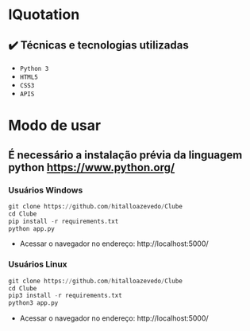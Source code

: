 # IQuotation
## ✔️ Técnicas e tecnologias utilizadas

- ``Python 3``
- ``HTML5``
- ``CSS3``
- ``APIS``

# Modo de usar
## É necessário a instalação prévia da linguagem python https://www.python.org/
### Usuários Windows
~~~python
git clone https://github.com/hitalloazevedo/Clube
cd Clube
pip install -r requirements.txt
python app.py
~~~
* Acessar o navegador no endereço: http://localhost:5000/

### Usuários Linux
~~~python
git clone https://github.com/hitalloazevedo/Clube
cd Clube
pip3 install -r requirements.txt
python3 app.py
~~~
* Acessar o navegador no endereço: http://localhost:5000/